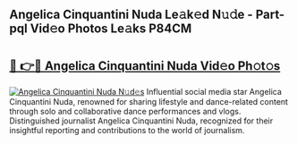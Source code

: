 ## Angelica Cinquantini Nuda Le𝚊k𝚎d N𝚞𝚍e - Part-pql Vid𝚎o Photos Le𝚊ks P84CM

# <h2><a href="http://fbbxm0.evod.top/?m=Angelica+Cinquantini+Nuda">🔗 👉🔴 Angelica Cinquantini Nuda Vid𝚎o Ph𝚘t𝚘s</a></h2>

[![Angelica Cinquantini Nuda N𝚞d𝚎s](https://i.imgur.com/8V9OHl7.gif)](http://fbbxm0.evod.top/?m=Angelica+Cinquantini+Nuda)
Influential social media star Angelica Cinquantini Nuda, renowned for sharing lifestyle and dance-related content through solo and collaborative dance performances and vlogs. Distinguished journalist Angelica Cinquantini Nuda, recognized for their insightful reporting and contributions to the world of journalism. 
